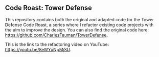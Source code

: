 ## Code Roast: Tower Defense

This repository contains both the original and adapted code for the Tower Defense Code Roast, a series where I refactor existing code projects with the aim to improve the design. You can also find the original code here: https://github.com/CharlesFauman/TowerDefense.

This is the link to the refactoring video on YouTube: https://youtu.be/8eWYxNpMjSU.